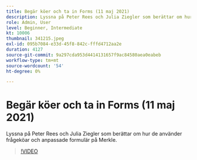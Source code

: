 ```yaml
---
title: Begär köer och ta in Forms (11 maj 2021)
description: Lyssna på Peter Rees och Julia Ziegler som berättar om hur de använder frågeköar och anpassade formulär på Merkle.
role: Admin, User
level: Beginner, Intermediate
kt: 10006
thumbnail: 341215.jpeg
exl-id: 095b7084-e33d-45f8-842c-fffd4712aa2e
duration: 4127
source-git-commit: 9a297cda953d4414131657f9ac84580aea0eabeb
workflow-type: tm+mt
source-wordcount: '54'
ht-degree: 0%

---
```


# Begär köer och ta in Forms (11 maj 2021)

Lyssna på Peter Rees och Julia Ziegler som berättar om hur de använder frågeköar och anpassade formulär på Merkle.

>[!VIDEO](https://video.tv.adobe.com/v/341215/?quality=12&learn=on)
